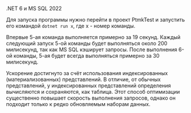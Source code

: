 ﻿.NET 6 и MS SQL 2022

Для запуска программы нужно перейти в проект PtmkTest и запустить его командой ```dotnet run x```, где x - номер команды.

Впервые 5-ая команда выполняется примерно за 19 секунд. Каждый следующий запуск 5-ой команды
будет выполняться около 200 милисекунд, так как MS SQL кэширует запросы.
После выполнения 6-ой команды, 5-ая будет всегда выполняться примерно за 30 милисекунд.

Ускорение достигнуто за счёт использования индексированных (материализованных) представлений.
В отличие, от обычных представлений, у индексированных представлений определения
вычисляются и сохраняются, как таблица. Этот способ оптимизации существенно повышает
скорость выполнения запросов, однако он подходит только к редко обновляемым наборам данных.
